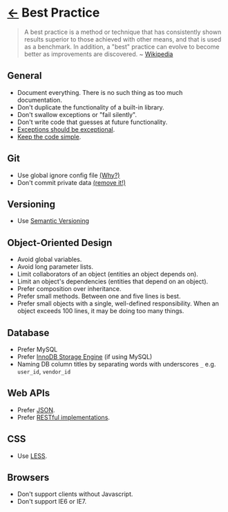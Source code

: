 [←](../) Best Practice
======================

> A best practice is a method or technique that has consistently shown results
> superior to those achieved with other means, and that is used as a benchmark.
> In addition, a "best" practice can evolve to become better as improvements are
> discovered.
> ~ [Wikipedia][1]


General
-------

* Document everything. There is no such thing as too much documentation.
* Don't duplicate the functionality of a built-in library.
* Don't swallow exceptions or "fail silently".
* Don't write code that guesses at future functionality.
* [Exceptions should be exceptional][2].
* [Keep the code simple][3].


Git
---

* Use global ignore config file [(Why?)][6]
* Don't commit private data [(remove it!)][7]


Versioning
----------

* Use [Semantic Versioning][8]


Object-Oriented Design
----------------------

* Avoid global variables.
* Avoid long parameter lists.
* Limit collaborators of an object (entities an object depends on).
* Limit an object's dependencies (entities that depend on an object).
* Prefer composition over inheritance.
* Prefer small methods. Between one and five lines is best.
* Prefer small objects with a single, well-defined responsibility. When an
  object exceeds 100 lines, it may be doing too many things.


Database
--------

* Prefer MySQL
* Prefer [InnoDB Storage Engine][5] (if using MySQL)
* Naming DB column titles by separating words with underscores `_` e.g. 
  `user_id`, `vendor_id`


Web APIs
--------

* Prefer [JSON][9].
* Prefer [RESTful implementations][10].


CSS
---

* Use [LESS][4].


Browsers
--------

* Don't support clients without Javascript.
* Don't support IE6 or IE7.


[1]: http://en.wikipedia.org/wiki/Best_practice
[2]: http://pragmatictips.com/34
[3]: http://code.mumak.net/2012/02/simple-made-easy.html
[4]: http://lesscss.org/
[5]: http://en.wikipedia.org/wiki/InnoDB
[6]: http://kingori.co/minutae/2013/04/global-ignores/
[7]: https://help.github.com/articles/remove-sensitive-data
[8]: http://semver.org/
[9]: http://www.json.org/
[10]: http://en.wikipedia.org/wiki/Representational_state_transfer#RESTful_web_APIs
